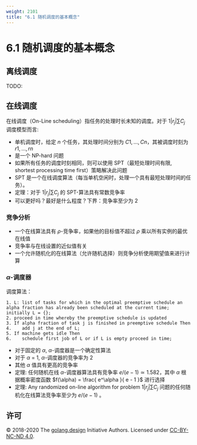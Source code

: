 ```yaml
---
weight: 2101
title: "6.1 随机调度的基本概念"
---
```


# 6.1 随机调度的基本概念




## 离线调度

TODO:

## 在线调度

在线调度（On-Line scheduling）指任务的处理时长未知的调度。对于 $1|r_j| \sum C_j$ 调度模型而言:

- 单机调度时，给定 $n$ 个任务，其处理时间分别为 $C1, ..., Cn$，其被调度时刻为 $r1, ..., rn$
- 是一个 NP-hard 问题
- 如果所有任务的调度时刻相同，则可以使用 SPT（最短处理时间有限, shortest processing time first）策略解决此问题
- SPT 是一个在线调度算法（每当单机空闲时，处理一个具有最短处理时间的任务）。
- 定理：对于 $1|r_j|\sum C_j$ 的 SPT-算法具有常数竞争率
- 可以更好吗？最好是什么程度？下界：竞争率至少为 2

### 竞争分析

- 一个在线算法具有 $\rho$-竞争率，如果他的目标值不超过 $\rho$ 乘以所有实例的最优在线值
- 竞争率与在线设置的近似值有关
- 一个允许随机化的在线算法（允许随机选择）则竞争分析使用期望值来进行计算

### $\alpha$-调度器

调度算法：

```
1. L: list of tasks for which in the optimal preemptive schedule an alpha fraction has already been scheduled at the current time; initially L = {};
2. proceed in time whereby the preemptive schedule is updated
3. If alpha fraction of task j is finished in preemptive schedule Then
4.    add j at the end of L;
5. If machine gets idle Then
6.    schedule first job of L or if L is empty proceed in time;
```

- 对于固定的 $\alpha$, $\alpha$-调度器是一个确定性算法
- 对于 $\alpha$ = 1, $\alpha$-调度器的竞争率为 2
- 其他 $\alpha$ 值具有更高的竞争率
- 定理: 任何随机在线 $\alpha$-调度器算法具有竞争率 $e / (e-1) \simeq 1.582$，其中 $\alpha$ 根据概率密度函数 $f(\alpha) = \frac{ e^\alpha }{ e - 1 }$ 进行选择 
- 定理: Any randomized on-line algorithm for problem $1|r_j| \sum C_j$ 问题的任何随机化在线算法竞争率至少为 $e/(e-1)$ 。

## 许可

&copy; 2018-2020 The [golang.design](https://golang.design) Initiative Authors. Licensed under [CC-BY-NC-ND 4.0](https://creativecommons.org/licenses/by-nc-nd/4.0/).
